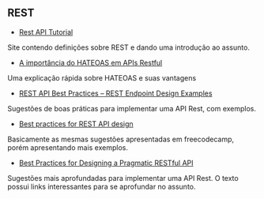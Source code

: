 ## REST

* [Rest API Tutorial](https://www.restapitutorial.com/)

Site contendo definições sobre REST e dando uma introdução ao assunto.

* [A importância do HATEOAS em APIs Restful](https://medium.com/@mellomaths/a-import%C3%A2ncia-do-hateoas-em-apis-restful-1ca2dc081288)

Uma explicação rápida sobre HATEOAS e suas vantagens

* [REST API Best Practices – REST Endpoint Design Examples](https://www.freecodecamp.org/news/rest-api-best-practices-rest-endpoint-design-examples/)

Sugestões de boas práticas para implementar uma API Rest, com exemplos.

* [Best practices for REST API design](https://stackoverflow.blog/2020/03/02/best-practices-for-rest-api-design/)

Basicamente as mesmas sugestões apresentadas em freecodecamp, porém apresentando mais exemplos.

* [Best Practices for Designing a Pragmatic RESTful API](https://www.vinaysahni.com/best-practices-for-a-pragmatic-restful-api)

Sugestões mais aprofundadas para implementar uma API Rest. O texto possui links interessantes para se aprofundar no assunto.

